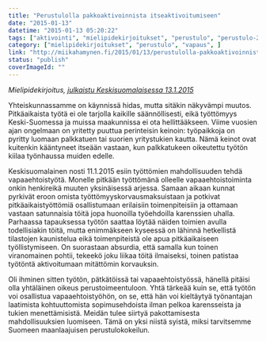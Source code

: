 ```yaml
---
title: "Perustulolla pakkoaktivoinnista itseaktivoitumiseen"
date: "2015-01-13"
datetime: "2015-01-13 05:20:22"
tags: ["aktivointi", "mielipidekirjoitukset", "perustulo", "perustulo-2", "sosiaaliturva", "tyottomyys", "vapaus", ]
category: ["mielipidekirjoitukset", "perustulo", "vapaus", ]
link: "http://miikahamynen.fi/2015/01/13/perustulolla-pakkoaktivoinnista-itseaktivoitumiseen/"
status: "publish"
coverImageId: ""
---
```


_Mielipidekirjoitus, [julkaistu Keskisuomalaisessa 13.1.2015](http://www.ksml.fi/mielipide/mielipidekirjoitukset/perustulolla-pakkoaktivoinnista-itseaktivoitumiseen/1966968)_

Yhteiskunnassamme on käynnissä hidas, mutta sitäkin näkyvämpi muutos. Pitkäaikaista työtä ei ole tarjolla kaikille säännöllisesti, eikä työttömyys Keski-Suomessa ja muissa maakunnissa ei ota hellittääkseen. Viime vuosien ajan ongelmaan on yritetty puuttua perinteisin keinoin: työpaikkoja on pyritty luomaan palkkatuen tai suorien yritystukien kautta. Nämä keinot ovat kuitenkin kääntyneet itseään vastaan, kun palkkatukeen oikeutettu työtön kiilaa työnhaussa muiden edelle.

Keskisuomalainen nosti 11.1.2015 esiin työttömien mahdollisuuden tehdä vapaaehtoistyötä. Monelle pitkään työttömänä olleelle vapaaehtoistoiminta onkin henkireikä muuten yksinäisessä arjessa. Samaan aikaan kunnat pyrkivät eroon omista työttömyyskorvausmaksuistaan ja potkivat pitkäaikaistyöttömiä osallistumaan erilaisiin toimenpiteisiin ja ottamaan vastaan satunnaisia töitä jopa huonoilla työehdoilla karenssien uhalla. Parhaassa tapauksessa työtön saattaa löytää näiden toimien avulla todellisiakin töitä, mutta enimmäkseen kyseessä on lähinnä hetkellistä tilastojen kaunistelua eikä toimenpiteistä ole apua pitkäaikaiseen työllistymiseen. On suorastaan absurdia, että samalla kun toinen viranomainen pohtii, tekeekö joku liikaa töitä ilmaiseksi, toinen patistaa työtöntä aktivoitumaan mitättömin korvauksin.

Oli ihminen sitten työtön, pätkätöissä tai vapaaehtoistyössä, hänellä pitäisi olla yhtäläinen oikeus perustoimeentuloon. Yhtä tärkeää kuin se, että työtön voi osallistua vapaaehtoistyöhön, on se, että hän voi kieltäytyä työnantajan laatimista kohtuuttomista sopimusehdoista ilman pelkoa karensseista ja tukien menettämisistä. Meidän tulee siirtyä pakottamisesta mahdollisuuksien luomiseen. Tämä on yksi niistä syistä, miksi tarvitsemme Suomeen maanlaajuisen perustulokokeilun.
